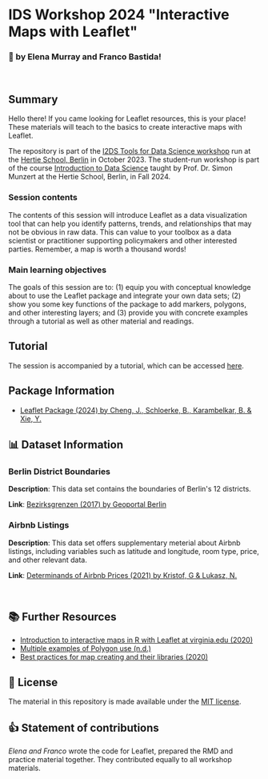 # IDS Workshop 2024 "Interactive Maps with Leaflet"
### 👋 by Elena Murray and Franco Bastida!

<br>

## Summary

Hello there! If you came looking for Leaflet resources, this is your place! These materials will teach to the basics to create interactive maps with Leaflet.

The repository is part of the [I2DS Tools for Data Science workshop](https://github.com/intro-to-data-science-24-workshop) run at the [Hertie School, Berlin](https://www.hertie-school.org/en/) in October 2023. The student-run workshop is part of the course [Introduction to Data Science](https://github.com/intro-to-data-science-24) taught by Prof. Dr. Simon Munzert at the Hertie School, Berlin, in Fall 2024.

### Session contents

The contents of this session will introduce Leaflet as a data visualization tool that can help you identify patterns, trends, and relationships that may not be obvious in raw data. This can value to your toolbox as a data scientist or practitioner supporting policymakers and other interested parties. Remember, a map is worth a thousand words!


### Main learning objectives

The goals of this session are to:
(1) equip you with conceptual knowledge about to use the Leaflet package and integrate your own data sets;
(2) show you some key functions of the package to add markers, polygons, and other interesting layers; and
(3) provide you with concrete examples through a tutorial as well as other material and readings. 


## Tutorial

The session is accompanied by a tutorial, which can be accessed [here](x).

## Package Information

- [Leaflet Package (2024) by Cheng, J., Schloerke, B., Karambelkar, B. & Xie, Y.](https://github.com/rstudio/leaflet)


## 📊 Dataset Information

### Berlin District Boundaries 
**Description**: This data set contains the boundaries of Berlin's 12 districts.

**Link**: [Bezirksgrenzen (2017) by Geoportal Berlin](https://daten.odis-berlin.de/de/dataset/bezirksgrenzen/)


### Airbnb Listings
**Description**: This data set offers supplementary meterial about Airbnb listings, including variables such as latitude and longitude, room type, price, and other relevant data.


**Link**: [Determinands of Airbnb Prices (2021) by Kristof, G & Lukasz, N.](https://zenodo.org/records/4446043)


<br>

## 📚 Further Resources

- [Introduction to interactive maps in R with Leaflet at virginia.edu (2020)](https://library.virginia.edu/data/articles/data-scientist-as-cartographer-an-introduction-to-making-interactive-maps-in-r-with-leaflet)
- [Multiple examples of Polygon use (n.d.)](https://r-charts.com/spatial/interactive-maps-leaflet/#polygons)
- [Best practices for map creating and their libraries (2020)](https://bookdown.org/voevodin_nv/R_Not_the_Best_Practices/maps.html#leaflet-deeper-dive)


## 📘 License

The material in this repository is made available under the [MIT license](http://opensource.org/licenses/mit-license.php). 

## 👍 Statement of contributions

*Elena and Franco* wrote the code for Leaflet, prepared the RMD and practice material together. They contributed equally to all workshop materials.

<br>